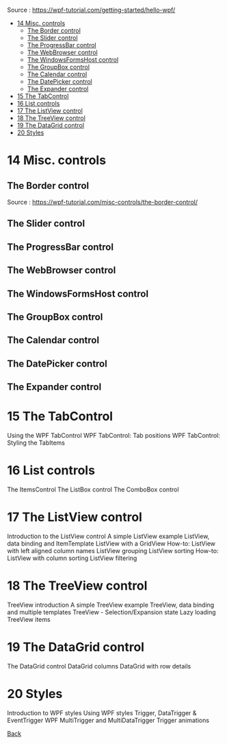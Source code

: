 
Source : https://wpf-tutorial.com/getting-started/hello-wpf/

- [14 Misc. controls](#14-misc-controls)
  - [The Border control](#the-border-control)
  - [The Slider control](#the-slider-control)
  - [The ProgressBar control](#the-progressbar-control)
  - [The WebBrowser control](#the-webbrowser-control)
  - [The WindowsFormsHost control](#the-windowsformshost-control)
  - [The GroupBox control](#the-groupbox-control)
  - [The Calendar control](#the-calendar-control)
  - [The DatePicker control](#the-datepicker-control)
  - [The Expander control](#the-expander-control)
- [15 The TabControl](#15-the-tabcontrol)
- [16 List controls](#16-list-controls)
- [17 The ListView control](#17-the-listview-control)
- [18 The TreeView control](#18-the-treeview-control)
- [19 The DataGrid control](#19-the-datagrid-control)
- [20 Styles](#20-styles)


# 14 Misc. controls

## The Border control

Source : https://wpf-tutorial.com/misc-controls/the-border-control/


## The Slider control

## The ProgressBar control

## The WebBrowser control

## The WindowsFormsHost control

## The GroupBox control

## The Calendar control

## The DatePicker control

## The Expander control

# 15 The TabControl

Using the WPF TabControl
WPF TabControl: Tab positions
WPF TabControl: Styling the TabItems

# 16 List controls
The ItemsControl
The ListBox control
The ComboBox control

# 17 The ListView control

Introduction to the ListView control
A simple ListView example
ListView, data binding and ItemTemplate
ListView with a GridView
How-to: ListView with left aligned column names
ListView grouping
ListView sorting
How-to: ListView with column sorting
ListView filtering

# 18 The TreeView control

TreeView introduction
A simple TreeView example
TreeView, data binding and multiple templates
TreeView - Selection/Expansion state
Lazy loading TreeView items

# 19 The DataGrid control

The DataGrid control
DataGrid columns
DataGrid with row details

# 20 Styles

Introduction to WPF styles
Using WPF styles
Trigger, DataTrigger & EventTrigger
WPF MultiTrigger and MultiDataTrigger
Trigger animations



[Back](readme.md)